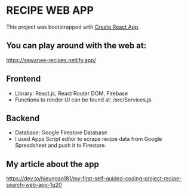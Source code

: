 # RECIPE WEB APP

This project was bootstrapped with [Create React App](https://github.com/facebook/create-react-app).

## You can play around with the web at:

https://sewanee-recipes.netlify.app/

## Frontend

- Library: React.js, React Router DOM, Firebase
- Functions to render UI can be found at: /src/Services.js

## Backend

- Database: Google Firestore Database
- I used Apps Script editor to scrape recipe data from Google Spreadsheet and push it to Firestore. 

## My article about the app

https://dev.to/hieungan181/my-first-self-guided-coding-project-recipe-search-web-app-1g20 

